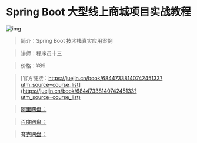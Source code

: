 # Spring Boot 大型线上商城项目实战教程

![img](../../assets/16e5857b0c541381~tplv-t2oaga2asx-no-mark:280:280:200:280.png)

> 简介：Spring Boot 技术栈真实应用案例

> 讲师：程序员十三

> 价格：¥89

> [官方链接：https://juejin.cn/book/6844733814074245133?utm_source=course_list](https://juejin.cn/book/6844733814074245133?utm_source=course_list)

> [阿里网盘：]()

> [百度网盘：]()

> [夸克网盘：]()
